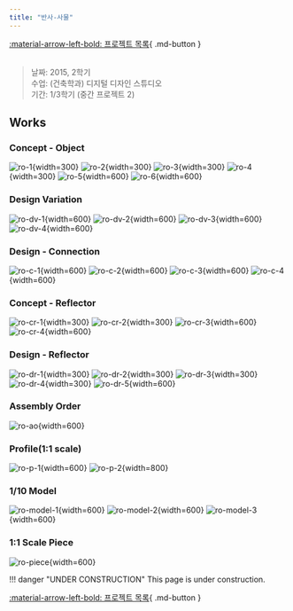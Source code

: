```yaml
---
title: "반사-사물"
---
```


[:material-arrow-left-bold: 프로젝트 목록](../../index.md){ .md-button }  
<br>

>날짜: 2015, 2학기  
>수업: (건축학과) 디지털 디자인 스튜디오  
>기간: 1/3학기 (중간 프로젝트 2)  

## Works
### Concept - Object
![ro-1](../../../../../assets/tools-and-tales/form-experiments/2015/reflector-object/reflector_1.png){width=300}
![ro-2](../../../../../assets/tools-and-tales/form-experiments/2015/reflector-object/reflector_2.png){width=300}
![ro-3](../../../../../assets/tools-and-tales/form-experiments/2015/reflector-object/reflector_3.png){width=300}
![ro-4](../../../../../assets/tools-and-tales/form-experiments/2015/reflector-object/reflector_4.png){width=300}
![ro-5](../../../../../assets/tools-and-tales/form-experiments/2015/reflector-object/reflector_5.png){width=600}
![ro-6](../../../../../assets/tools-and-tales/form-experiments/2015/reflector-object/reflector_bake0000.png){width=600}

### Design Variation
![ro-dv-1](../../../../../assets/tools-and-tales/form-experiments/2015/reflector-object/reflector_type1.png){width=600}
![ro-dv-2](../../../../../assets/tools-and-tales/form-experiments/2015/reflector-object/reflector_type2.png){width=600}
![ro-dv-3](../../../../../assets/tools-and-tales/form-experiments/2015/reflector-object/reflector_type3.png){width=600}
![ro-dv-4](../../../../../assets/tools-and-tales/form-experiments/2015/reflector-object/reflector_type4.png){width=600}

### Design - Connection
![ro-c-1](../../../../../assets/tools-and-tales/form-experiments/2015/reflector-object/reflector_con1.png){width=600}
![ro-c-2](../../../../../assets/tools-and-tales/form-experiments/2015/reflector-object/reflector_con1.png){width=600}
![ro-c-3](../../../../../assets/tools-and-tales/form-experiments/2015/reflector-object/reflector_con1.png){width=600}
![ro-c-4](../../../../../assets/tools-and-tales/form-experiments/2015/reflector-object/reflector_con1.png){width=600}

### Concept - Reflector
![ro-cr-1](../../../../../assets/tools-and-tales/form-experiments/2015/reflector-object/reflector_detail1.png){width=300}
![ro-cr-2](../../../../../assets/tools-and-tales/form-experiments/2015/reflector-object/reflector_detail2.png){width=300}
![ro-cr-3](../../../../../assets/tools-and-tales/form-experiments/2015/reflector-object/reflector_detail3.png){width=600}
![ro-cr-4](../../../../../assets/tools-and-tales/form-experiments/2015/reflector-object/reflector_detail4.png){width=600}

### Design - Reflector
![ro-dr-1](../../../../../assets/tools-and-tales/form-experiments/2015/reflector-object/reflector_conn_detail_1.png){width=300}
![ro-dr-2](../../../../../assets/tools-and-tales/form-experiments/2015/reflector-object/reflector_conn_detail_2.png){width=300}
![ro-dr-3](../../../../../assets/tools-and-tales/form-experiments/2015/reflector-object/reflector_conn_detail_3.png){width=300}
![ro-dr-4](../../../../../assets/tools-and-tales/form-experiments/2015/reflector-object/reflector_conn_detail_4.png){width=300}
![ro-dr-5](../../../../../assets/tools-and-tales/form-experiments/2015/reflector-object/reflector_detail5.png){width=600}

### Assembly Order
![ro-ao](../../../../../assets/tools-and-tales/form-experiments/2015/reflector-object/reflector_perspective.jpg){width=600}

### Profile(1:1 scale)
![ro-p-1](../../../../../assets/tools-and-tales/form-experiments/2015/reflector-object/reflector_profile-1.jpg){width=600}
![ro-p-2](../../../../../assets/tools-and-tales/form-experiments/2015/reflector-object/reflector_profile-2.jpg){width=800}

### 1/10 Model
![ro-model-1](../../../../../assets/tools-and-tales/form-experiments/2015/reflector-object/reflector_photo_1.jpg){width=600}
![ro-model-2](../../../../../assets/tools-and-tales/form-experiments/2015/reflector-object/reflector_photo_2.jpg){width=600}
![ro-model-3](../../../../../assets/tools-and-tales/form-experiments/2015/reflector-object/reflector_photo_3.jpg){width=600}

### 1:1 Scale Piece
![ro-piece](../../../../../assets/tools-and-tales/form-experiments/2015/reflector-object/reflector_real.jpg){width=600}

!!! danger "UNDER CONSTRUCTION"
    This page is under construction.

[:material-arrow-left-bold: 프로젝트 목록](../../index.md){ .md-button }